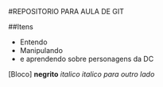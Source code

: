 #REPOSITORIO PARA AULA DE GIT


##Itens
* Entendo
* Manipulando
* e aprendendo sobre personagens da DC

[Bloco]
**negrito**
_italico_
*italico para outro lado*
